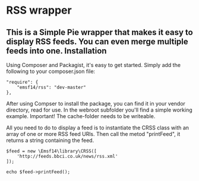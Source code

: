 RSS wrapper
==========
This is a Simple Pie wrapper that makes it easy to display RSS feeds. You can even merge 
multiple feeds into one.
Installation
-------------
Using Composer and Packagist, it's easy to get started. Simply add the following to 
your composer.json file:
```
"require": {
    "emsf14/rss": "dev-master"
},
```
After using Compser to install the package, you can find it in your vendor directory, read for use.
In the webroot subfolder you'll find a simple working example. Important! The cache-folder needs 
to be writeable.

All you need to do to display a feed is to instantiate the CRSS class with an array of one 
or more RSS feed URls. Then call the metod "printFeed", it returns a string containing the feed.
```
$feed = new \Emsf14\library\CRSS([
	'http://feeds.bbci.co.uk/news/rss.xml'
]);

echo $feed->printFeed();
```

